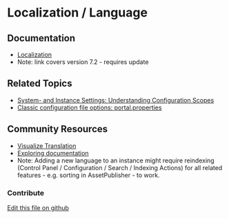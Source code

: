 # Localization / Language

## Documentation

* [Localization](https://learn.liferay.com/w/dxp/system-administration/configuring-liferay/virtual-instances/localization)
* Note: link covers version 7.2 - requires update

## Related Topics

* [System- and Instance Settings: Understanding Configuration Scopes](https://learn.liferay.com/dxp/7.x/en/system-administration/configuring-liferay/understanding-configuration-scope.html#system-settings-and-instance-settings)
* [Classic configuration file options: portal.properties](https://learn.liferay.com/reference/latest/en/dxp/propertiesdoc/portal.properties.html)

## Community Resources

* [Visualize Translation](https://github.com/olafk/translation-helper-web)
* [Exploring documentation](https://liferay.dev/blogs/-/blogs/exploring-documentation)
* Note: Adding a new language to an instance might require reindexing (Control Panel / Configuration / Search / Indexing Actions) for all related features - e.g. sorting in AssetPublisher - to work.

### Contribute

[Edit this file on github](https://github.com/olafk/controlpanel-documentation-docs/blob/master/md/74en/com_liferay_configuration_admin_web_portlet_InstanceSettingsPortlet/language.md)
